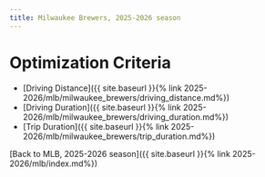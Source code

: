 ```yaml
---
title: Milwaukee Brewers, 2025-2026 season
---
```


# Optimization Criteria
- [Driving Distance]({{ site.baseurl }}{% link 2025-2026/mlb/milwaukee_brewers/driving_distance.md%})
- [Driving Duration]({{ site.baseurl }}{% link 2025-2026/mlb/milwaukee_brewers/driving_duration.md%})
- [Trip Duration]({{ site.baseurl }}{% link 2025-2026/mlb/milwaukee_brewers/trip_duration.md%})

[Back to MLB, 2025-2026 season]({{ site.baseurl }}{% link 2025-2026/mlb/index.md%})

